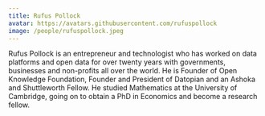 ```yaml
---
title: Rufus Pollock
avatar: https://avatars.githubusercontent.com/rufuspollock
image: /people/rufuspollock.jpeg
---
```


Rufus Pollock is an entrepreneur and technologist who has worked on data platforms and open data for over twenty years with governments, businesses and non-profits all over the world. He is Founder of Open Knowledge Foundation, Founder and President of Datopian and an Ashoka and Shuttleworth Fellow. He studied Mathematics at the University of Cambridge, going on to obtain a PhD in Economics and become a research fellow.
